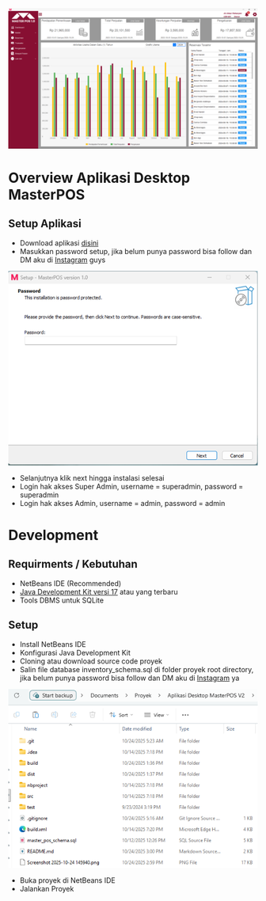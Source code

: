 <img src="Screenshot 2025-10-24 150342.png">

# Overview Aplikasi Desktop MasterPOS

## Setup Aplikasi
- Download aplikasi [disini](https://drive.google.com/drive/folders/1cbDgwonPpp_qE99wygPfzWC0FlYUxWJB?usp=sharing)
- Masukkan password setup, jika belum punya password bisa follow dan DM aku di [Instagram](https://www.instagram.com/muhmdaliakbar_raf?igsh=MWNhMHVzN214emE2dg==) guys 
<img src="Screenshot 2025-10-24 145940.png">

- Selanjutnya klik next hingga instalasi selesai
- Login hak akses Super Admin, username = superadmin, password = superadmin
- Login hak akses Admin, username = admin, password = admin

# Development
## Requirments / Kebutuhan
- NetBeans IDE (Recommended)
- [Java Development Kit versi 17](https://www.oracle.com/java/technologies/javase/jdk17-archive-downloads.html) atau yang terbaru
- Tools DBMS untuk SQLite 

## Setup
- Install NetBeans IDE
- Konfigurasi Java Development Kit
- Cloning atau download source code proyek
- Salin file database inventory_schema.sql di folder proyek root directory, jika belum punya password bisa follow dan DM aku di [Instagram](https://www.instagram.com/muhmdaliakbar_raf?igsh=MWNhMHVzN214emE2dg==) ya 
<img src="Screenshot 2025-10-24 150037.png">

- Buka proyek di NetBeans IDE
- Jalankan Proyek